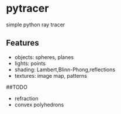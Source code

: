 # pytracer
simple python ray tracer


## Features
* objects: spheres, planes
* lights: points
* shading: Lambert,Blinn-Phong,reflections
* textures: image map, patterns


##TODO
* refraction
* convex polyhedrons

